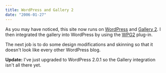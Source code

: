 ```yaml
---
title: WordPress and Gallery 2
date: "2006-01-27"
---
```


As you may have noticed, this site now runs on [WordPress](http://wordpress.org/) and [Gallery 2](http://gallery.menalto.com/). I then integrated the gallery into WordPress by using the [WPG2](http://wpg2.galleryembedded.com/) plug-in.

The next job is to do some design modifications and skinning so that it doesn't look like every other WordPress blog.

**Update:** I've just upgraded to WordPress 2.0.1 so the Gallery integration isn't all there yet.
